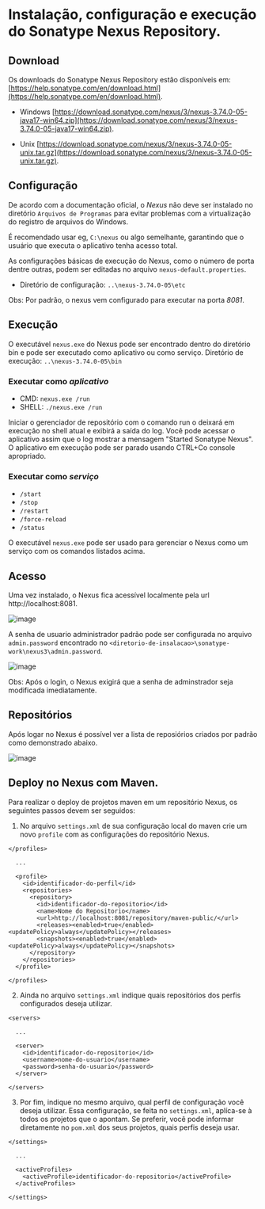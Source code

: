 # Instalação, configuração e execução do Sonatype Nexus Repository.

## Download
Os downloads do Sonatype Nexus Repository estão disponíveis em: [https://help.sonatype.com/en/download.html](https://help.sonatype.com/en/download.html).

- Windows
[https://download.sonatype.com/nexus/3/nexus-3.74.0-05-java17-win64.zip](https://download.sonatype.com/nexus/3/nexus-3.74.0-05-java17-win64.zip).

- Unix
[https://download.sonatype.com/nexus/3/nexus-3.74.0-05-unix.tar.gz](https://download.sonatype.com/nexus/3/nexus-3.74.0-05-unix.tar.gz).

## Configuração
De acordo com a documentação oficial, o *Nexus* não deve ser instalado no diretório ``Arquivos de Programas``  para evitar problemas com a virtualização do registro de arquivos do Windows.

É recomendado usar eg, ``C:\nexus`` ou algo semelhante, garantindo que o usuário que executa o aplicativo tenha acesso total.

As configurações básicas de execução do Nexus, como o número de porta dentre outras, podem ser editadas no arquivo ``nexus-default.properties``.
- Diretório de configuração: ``..\nexus-3.74.0-05\etc``

Obs: Por padrão, o nexus vem configurado para executar na porta *8081*.

## Execução
O executável ``nexus.exe`` do Nexus pode ser encontrado dentro do diretório bin e pode ser executado como aplicativo ou como serviço.
Diretório de execução: ``..\nexus-3.74.0-05\bin``

### Executar como *aplicativo*
- CMD: ``nexus.exe /run``
- SHELL: ``./nexus.exe /run``

Iniciar o gerenciador de repositório com o comando run o deixará em execução no shell atual e exibirá a saída do log. Você pode acessar o aplicativo assim que o log mostrar a mensagem "Started Sonatype Nexus". O aplicativo em execução pode ser parado usando CTRL+Co console apropriado.

### Executar como *serviço*
- ```/start```
- ```/stop```
- ```/restart```
- ```/force-reload```
- ```/status```

O executável ``nexus.exe`` pode ser usado para gerenciar o Nexus como um serviço com os comandos listados acima.

## Acesso
Uma vez instalado, o Nexus fica acessível localmente pela url http://localhost:8081.

![image](https://github.com/user-attachments/assets/98e7c9b1-987e-43d5-84eb-7489cd930c81)

A senha de usuario administrador padrão pode ser configurada no arquivo ``admin.password`` encontrado no ``<diretorio-de-insalacao>\sonatype-work\nexus3\admin.password``.

![image](https://github.com/user-attachments/assets/9720efc6-df5b-4425-81aa-3c1a6b3964aa)

Obs: Após o login, o Nexus exigirá que a senha de adminstrador seja modificada imediatamente.

## Repositórios
Após logar no Nexus é possível ver a lista de reposiórios criados por padrão como demonstrado abaixo.

![image](https://github.com/user-attachments/assets/28b0e993-715f-4491-a5f7-d3d33ffcab6a)

## Deploy no Nexus com Maven.
Para realizar o deploy de projetos maven em um repositório Nexus, os seguintes passos devem ser seguidos:

1. No arquivo ``settings.xml`` de sua configuração local do maven crie um novo ``profile`` com as configurações do repositório Nexus. 
```
</profiles>

  ...

  <profile>
    <id>identificador-do-perfil</id>
    <repositories>
      <repository>
        <id>identificador-do-repositorio</id>
        <name>Nome do Repositorio</name>
        <url>http://localhost:8081/repository/maven-public/</url>
        <releases><enabled>true</enabled><updatePolicy>always</updatePolicy></releases>
        <snapshots><enabled>true</enabled><updatePolicy>always</updatePolicy></snapshots>
      </repository>
    </repositories>
  </profile>

</profiles>
```

2. Ainda no arquivo ``settings.xml`` indique quais repositórios dos perfis configurados deseja utilizar.
```
<servers>

  ...

  <server>
    <id>identificador-do-repositorio</id>
    <username>nome-do-usuario</username>
    <password>senha-do-usuario</password>
  </server>

</servers>
```

3. Por fim, indique no mesmo arquivo, qual perfil de configuração você deseja utilizar. Essa configuração, se feita no ``settings.xml``, aplíca-se à todos os projetos que o apontam. Se preferir, você pode informar diretamente no ``pom.xml`` dos seus projetos, quais perfis deseja usar.
```
</settings>

  ...

  <activeProfiles>
    <activeProfile>identificador-do-repositorio</activeProfile>
  </activeProfiles>

</settings>
```


